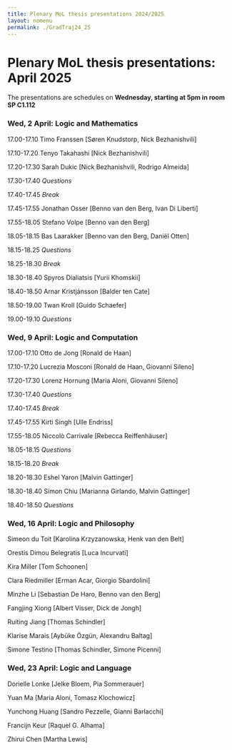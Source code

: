 ```yaml
---
title: Plenary MoL thesis presentations 2024/2025  
layout: nomenu
permalink: ./GradTraj24_25
---
```

# Plenary MoL thesis presentations: April 2025 

The presentations are schedules on **Wednesday, starting at 5pm in room SP C1.112**

### Wed, 2 April: Logic and Mathematics

17.00-17.10 Timo Franssen [Søren Knudstorp, Nick Bezhanishvili]

17.10-17.20 Tenyo Takahashi [Nick Bezhanishvili]

17.20-17.30 Sarah Dukic [Nick Bezhanishvili, Rodrigo Almeida]  

17.30-17.40 *Questions*

17.40-17.45 *Break*

17.45-17.55 Jonathan Osser [Benno van den Berg, Ivan Di Liberti]

17.55-18.05 Stefano Volpe [Benno van den Berg]  

18.05-18.15 Bas Laarakker [Benno van den Berg, Daniël Otten]

18.15-18.25 *Questions*

18.25-18.30 *Break*

18.30-18.40 Spyros Dialiatsis [Yurii Khomskii] 

18.40-18.50 Arnar Kristjánsson [Balder ten Cate]

18.50-19.00 Twan Kroll [Guido Schaefer]

19.00-19.10 *Questions*

### Wed, 9 April: Logic and Computation

17.00-17.10 Otto de Jong [Ronald de Haan]

17.10-17.20 Lucrezia Mosconi [Ronald de Haan, Giovanni Sileno]

17.20-17.30 Lorenz Hornung [Maria Aloni, Giovanni Sileno]

17.30-17.40 *Questions*

17.40-17.45 *Break*

17.45-17.55 Kirti Singh [Ulle Endriss]

17.55-18.05 Niccolò Carrivale [Rebecca Reiffenhäuser]

18.05-18.15 *Questions*

18.15-18.20 *Break*

18.20-18.30 Eshel Yaron [Malvin Gattinger]

18.30-18.40 Simon Chiu [Marianna Girlando, Malvin Gattinger]

18.40-18.50 *Questions*
 

### Wed, 16 April: Logic and Philosophy 

Simeon du Toit [Karolina Krzyzanowska, Henk van den Belt] 

Orestis Dimou Belegratis [Luca Incurvati]

Kira Miller [Tom Schoonen]

Clara Riedmiller [Erman Acar, Giorgio Sbardolini]

Minzhe Li [Sebastian De Haro, Benno van den Berg]

Fangjing Xiong [Albert Visser, Dick de Jongh]

Ruiting Jiang [Thomas Schindler]

Klarise Marais [Aybüke Özgün, Alexandru Baltag]

Simone Testino [Thomas Schindler, Simone Picenni]

### Wed, 23 April: Logic and Language

Dorielle Lonke [Jelke Bloem, Pia Sommerauer]

Yuan Ma [Maria Aloni, Tomasz Klochowicz]

Yunchong Huang [Sandro Pezzelle, Gianni Barlacchi]

Francijn Keur [Raquel G. Alhama]

Zhirui Chen [Martha Lewis]
